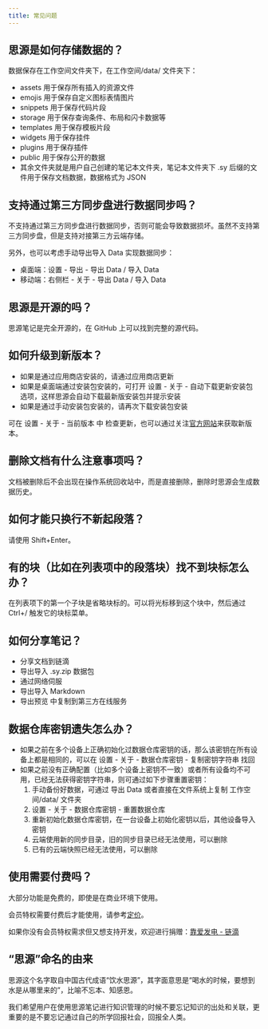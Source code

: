 ```yaml
---
title: 常见问题
---
```

## 思源是如何存储数据的？

数据保存在工作空间文件夹下，在工作空间/data/ 文件夹下：

* assets 用于保存所有插入的资源文件
* emojis 用于保存自定义图标表情图片
* snippets 用于保存代码片段
* storage 用于保存查询条件、布局和闪卡数据等
* templates 用于保存模板片段
* widgets 用于保存挂件
* plugins 用于保存插件
* public 用于保存公开的数据
* 其余文件夹就是用户自己创建的笔记本文件夹，笔记本文件夹下 .sy 后缀的文件用于保存文档数据，数据格式为 JSON

## 支持通过第三方同步盘进行数据同步吗？

不支持通过第三方同步盘进行数据同步，否则可能会导致数据损坏。虽然不支持第三方同步盘，但是支持对接第三方云端存储。

另外，也可以考虑手动导出导入 Data 实现数据同步：

* 桌面端：设置 - 导出 - 导出 Data / 导入 Data
* 移动端：右侧栏 - 关于 - 导出 Data / 导入 Data

## 思源是开源的吗？

思源笔记是完全开源的，在 GitHub 上可以找到完整的源代码。

## 如何升级到新版本？

* 如果是通过应用商店安装的，请通过应用商店更新
* 如果是桌面端通过安装包安装的，可打开 设置 - 关于 - 自动下载更新安装包 选项，这样思源会自动下载最新版安装包并提示安装
* 如果是通过手动安装包安装的，请再次下载安装包安装

可在 设置 - 关于 - 当前版本 中 检查更新，也可以通过关注[官方网站](https://b3log.org/siyuan/)来获取新版本。

## 删除文档有什么注意事项吗？

文档被删除后不会出现在操作系统回收站中，而是直接删除，删除时思源会生成数据历史。

## 如何才能只换行不新起段落？

请使用 Shift+Enter。

## 有的块（比如在列表项中的段落块）找不到块标怎么办？

在列表项下的第一个子块是省略块标的。可以将光标移到这个块中，然后通过 Ctrl+/ 触发它的块标菜单。

## 如何分享笔记？

* 分享文档到链滴
* 导出导入 .sy.zip 数据包
* 通过网络伺服
* 导出导入 Markdown
* 导出预览 中复制到第三方在线服务

## 数据仓库密钥遗失怎么办？

* 如果之前在多个设备上正确初始化过数据仓库密钥的话，那么该密钥在所有设备上都是相同的，可以在 设置 - 关于 - 数据仓库密钥 - 复制密钥字符串 找回
* 如果之前没有正确配置（比如多个设备上密钥不一致）或者所有设备均不可用，已经无法获得密钥字符串，则可通过如下步骤重置密钥：
  1. 手动备份好数据，可通过 导出 Data 或者直接在文件系统上复制 工作空间/data/ 文件夹
  2. 设置 - 关于 - 数据仓库密钥 - 重置数据仓库
  3. 重新初始化数据仓库密钥，在一台设备上初始化密钥以后，其他设备导入密钥
  4. 云端使用新的同步目录，旧的同步目录已经无法使用，可以删除
  5. 已有的云端快照已经无法使用，可以删除

## 使用需要付费吗？

大部分功能是免费的，即使是在商业环境下使用。

会员特权需要付费后才能使用，请参考[定价](https://b3log.org/siyuan/pricing.html)。

如果你没有会员特权需求但又想支持开发，欢迎进行捐赠：[靠爱发电 - 链滴](https://ld246.com/sponsor)

## “思源”命名的由来

思源这个名字取自中国古代成语“饮水思源”，其字面意思是“喝水的时候，要想到水是从哪里来的”，比喻不忘本、知感恩。

我们希望用户在使用思源笔记进行知识管理的时候不要忘记知识的出处和关联，更重要的是不要忘记通过自己的所学回报社会，回报全人类。
